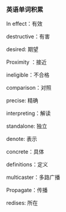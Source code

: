 ### 英语单词积累

In effect：有效

destructive：有害

desired: 期望

Proximity ：接近

ineligible：不合格

comparison：对照

precise: 精确

interpreting：解读

standalone: 独立

denote: 表示

concrete：具体

definitions：定义

multicaster：多路广播

Propagate：传播

redises: 所在